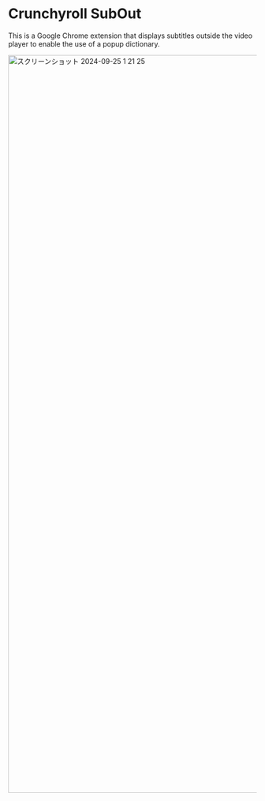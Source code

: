 # Crunchyroll SubOut

This is a Google Chrome extension that displays subtitles outside the video player to enable the use of a popup dictionary.

<img width="1496" alt="スクリーンショット 2024-09-25 1 21 25" src="https://github.com/user-attachments/assets/84833476-1426-4d4c-8339-e0ecd534865c">
